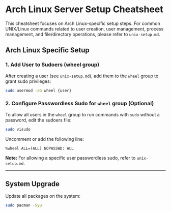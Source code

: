 # Arch Linux Server Setup Cheatsheet

This cheatsheet focuses on Arch Linux-specific setup steps. For common UNIX/Linux commands related to user creation, user management, process management, and file/directory operations, please refer to `unix-setup.md`.

## Arch Linux Specific Setup

### 1. Add User to Sudoers (wheel group)

After creating a user (see `unix-setup.md`), add them to the `wheel` group to grant sudo privileges:

```bash
sudo usermod -aG wheel {user}
```

### 2. Configure Passwordless Sudo for `wheel` group (Optional)

To allow all users in the `wheel` group to run commands with `sudo` without a password, edit the sudoers file:

```bash
sudo visudo
```

Uncomment or add the following line:

```text
%wheel ALL=(ALL) NOPASSWD: ALL
```

**Note:** For allowing a specific user passwordless sudo, refer to `unix-setup.md`.

---

## System Upgrade

Update all packages on the system:

```bash
sudo pacman -Syu
```
